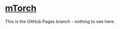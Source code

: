 # [mTorch](https://wkovacs64.github.io/mTorch/)

This is the GitHub Pages branch - nothing to see here.

